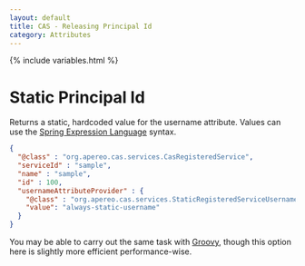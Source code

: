 ```yaml
---
layout: default
title: CAS - Releasing Principal Id
category: Attributes
---
```


{% include variables.html %}

# Static Principal Id

Returns a static, hardcoded value for the username attribute. Values can use 
the [Spring Expression Language](../configuration/Configuration-Spring-Expressions.html) syntax.

```json
{
  "@class" : "org.apereo.cas.services.CasRegisteredService",
  "serviceId" : "sample",
  "name" : "sample",
  "id" : 100,
  "usernameAttributeProvider" : {
    "@class" : "org.apereo.cas.services.StaticRegisteredServiceUsernameProvider",
    "value": "always-static-username"
  }
}
```
  
You may be able to carry out the same task with [Groovy](Attribute-Release-PrincipalId-Groovy.html), though this option
here is slightly more efficient performance-wise.
